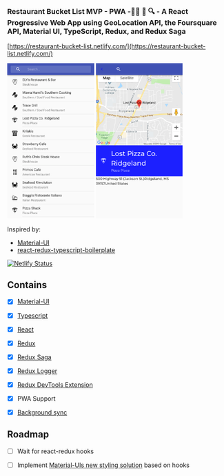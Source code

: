### Restaurant Bucket List MVP - PWA -🍷🍤 🥡 🔍 - A React Progressive Web App using GeoLocation API, the Foursquare API,  Material UI, TypeScript, Redux, and Redux Saga

[https://restaurant-bucket-list.netlify.com/](https://restaurant-bucket-list.netlify.com/)

<img src="https://raw.githubusercontent.com/evanmeeks/foursquare-api-test/master/assets/screen1.png" width="40%" alt="Restuarant Bucket List Screen" />
<img src="https://raw.githubusercontent.com/evanmeeks/foursquare-api-test/master/assets/screen2.png" width="40%" alt="Restuarant Bucket List Screen" />


Inspired by:
 * [Material-UI](https://github.com/mui-org/material-ui)
 * [react-redux-typescript-boilerplate](https://github.com/rokoroku/react-redux-typescript-boilerplate)

[![Netlify Status](https://api.netlify.com/api/v1/badges/cb2c37ac-6016-44e7-a7ee-c4bb6f02fbb8/deploy-status)](https://app.netlify.com/sites/foursquare-test/deploys)

## Contains

- [x] [Material-UI](https://github.com/mui-org/material-ui)
- [x] [Typescript](https://www.typescriptlang.org/)
- [x] [React](https://facebook.github.io/react/)
- [x] [Redux](https://github.com/reactjs/redux)
- [x] [Redux Saga](https://github.com/redux-saga/redux-saga)
- [x] [Redux Logger](https://github.com/LogRocket/redux-logger)
- [x] [Redux DevTools Extension](https://github.com/zalmoxisus/redux-devtools-extension)
- [x] PWA Support
- [x] [Background sync](https://developers.google.com/web/updates/2015/12/background-sync)


## Roadmap

- [ ] Wait for react-redux hooks
- [ ] Implement [Material-UIs new styling solution](https://material-ui.com/css-in-js/basics/) based on hooks 


 
 
 
